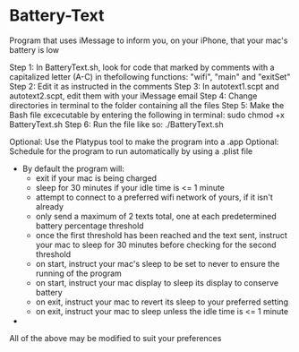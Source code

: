 # Battery-Text
Program that uses iMessage to inform you, on your iPhone, that your mac's battery is low

Step 1: In BatteryText.sh, look for code that marked by comments with a capitalized letter (A-C) in thefollowing functions: "wifi", "main" and "exitSet" 
Step 2: Edit it as instructed in the comments
Step 3: In autotext1.scpt and autotext2.scpt, edit them with your iMessage email
Step 4: Change directories in terminal to the folder containing all the files
Step 5: Make the Bash file excecutable by entering the following in terminal: sudo chmod +x BatteryText.sh
Step 6: Run the file like so: ./BatteryText.sh

Optional: Use the Platypus tool to make the program into a .app
Optional: Schedule for the program to run automatically by using a .plist file

* By default the program will:
	- exit if your mac is being charged
	- sleep for 30 minutes if your idle time is <= 1 minute
	- attempt to connect to a preferred wifi network of yours, if it isn't already
	- only send a maximum of 2 texts total, one at each predetermined battery percentage threshold
	- once the first threshold has been reached and the text sent, instruct your mac to sleep for 30 minutes before checking for the second threshold
	- on start, instruct your mac's sleep to be set to never to ensure the running of the program
	- on start, instruct your mac display to sleep its display to conserve battery
	- on exit, instruct your mac to revert its sleep to your preferred setting
	- on exit, instruct your mac to sleep unless the idle time is <= 1 minute
*


All of the above may be modified to suit your preferences